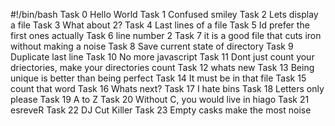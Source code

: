 #!/bin/bash
Task 0 Hello World
Task 1 Confused smiley
Task 2 Lets display a file
Task 3 What about 2?
Task 4 Last lines of a file
Task 5 Id prefer the first ones actually
Task 6 line number 2
Task 7 it is a good file that cuts iron without making a noise
Task 8 Save current state of directory
Task 9 Duplicate last line
Task 10 No more javascript
Task 11 Dont just count your driectories, make your directories count
Task 12 whats new
Task 13 Being unique is better than being perfect
Task 14 It must be in that file
Task 15 count that word
Task 16 Whats next?
Task 17 I hate bins
Task 18 Letters only please
Task 19 A to Z
Task 20 Without C, you would live in hiago
Task 21 esreveR
Task 22 DJ Cut Killer
Task 23 Empty casks make the most noise


